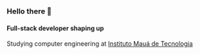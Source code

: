 ### Hello there 👋

#### Full-stack developer shaping up

Studying computer engineering at [Instituto Mauá de Tecnologia](https://maua.br)
